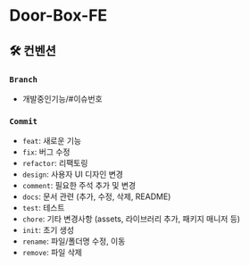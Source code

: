 # Door-Box-FE

## 🛠️ 컨벤션
### `Branch`
- 개발중인기능/#이슈번호

### `Commit`
- `feat`: 새로운 기능
- `fix`: 버그 수정
- `refactor`: 리팩토링
- `design`: 사용자 UI 디자인 변경
- `comment`: 필요한 주석 추가 및 변경
- `docs`: 문서 관련 (추가, 수정, 삭제, README)
- `test`: 테스트
- `chore`: 기타 변경사항 (assets, 라이브러리 추가, 패키지 매니저 등)
- `init`: 초기 생성
- `rename`: 파일/폴더명 수정, 이동
- `remove`: 파일 삭제
